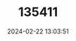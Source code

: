 ---
title: "135411"
category: "Salvelinus fimbriatus"
draft: false
date: 2024-02-22 13:03:51
languages:
  English: ["Coomasaharn Charr"]
---